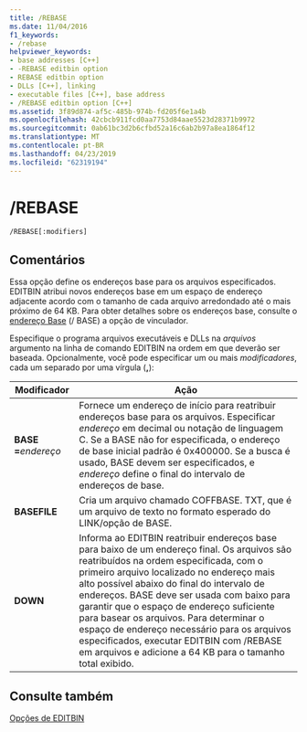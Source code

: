 ```yaml
---
title: /REBASE
ms.date: 11/04/2016
f1_keywords:
- /rebase
helpviewer_keywords:
- base addresses [C++]
- -REBASE editbin option
- REBASE editbin option
- DLLs [C++], linking
- executable files [C++], base address
- /REBASE editbin option [C++]
ms.assetid: 3f89d874-af5c-485b-974b-fd205f6e1a4b
ms.openlocfilehash: 42cbcb911fcd0aa7753d84aae5523d28371b9972
ms.sourcegitcommit: 0ab61bc3d2b6cfbd52a16c6ab2b97a8ea1864f12
ms.translationtype: MT
ms.contentlocale: pt-BR
ms.lasthandoff: 04/23/2019
ms.locfileid: "62319194"
---
```

# <a name="rebase"></a>/REBASE

```
/REBASE[:modifiers]
```

## <a name="remarks"></a>Comentários

Essa opção define os endereços base para os arquivos especificados. EDITBIN atribui novos endereços base em um espaço de endereço adjacente acordo com o tamanho de cada arquivo arredondado até o mais próximo de 64 KB. Para obter detalhes sobre os endereços base, consulte o [endereço Base](base-base-address.md) (/ BASE) a opção de vinculador.

Especifique o programa arquivos executáveis e DLLs na *arquivos* argumento na linha de comando EDITBIN na ordem em que deverão ser baseada. Opcionalmente, você pode especificar um ou mais *modificadores*, cada um separado por uma vírgula (**,**):

|Modificador|Ação|
|--------------|------------|
|**BASE =**<em>endereço</em>|Fornece um endereço de início para reatribuir endereços base para os arquivos. Especificar *endereço* em decimal ou notação de linguagem C. Se a BASE não for especificada, o endereço de base inicial padrão é 0x400000. Se a busca é usado, BASE devem ser especificados, e *endereço* define o final do intervalo de endereços de base.|
|**BASEFILE**|Cria um arquivo chamado COFFBASE. TXT, que é um arquivo de texto no formato esperado do LINK/opção de BASE.|
|**DOWN**|Informa ao EDITBIN reatribuir endereços base para baixo de um endereço final. Os arquivos são reatribuídos na ordem especificada, com o primeiro arquivo localizado no endereço mais alto possível abaixo do final do intervalo de endereços. BASE deve ser usada com baixo para garantir que o espaço de endereço suficiente para basear os arquivos. Para determinar o espaço de endereço necessário para os arquivos especificados, executar EDITBIN com /REBASE em arquivos e adicione a 64 KB para o tamanho total exibido.|

## <a name="see-also"></a>Consulte também

[Opções de EDITBIN](editbin-options.md)
